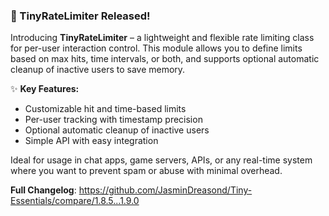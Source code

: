 ### 🎉 TinyRateLimiter Released!

Introducing **TinyRateLimiter** – a lightweight and flexible rate limiting class for per-user interaction control. This module allows you to define limits based on max hits, time intervals, or both, and supports optional automatic cleanup of inactive users to save memory.

✨ **Key Features:**

* Customizable hit and time-based limits
* Per-user tracking with timestamp precision
* Optional automatic cleanup of inactive users
* Simple API with easy integration

Ideal for usage in chat apps, game servers, APIs, or any real-time system where you want to prevent spam or abuse with minimal overhead.

**Full Changelog**: https://github.com/JasminDreasond/Tiny-Essentials/compare/1.8.5...1.9.0